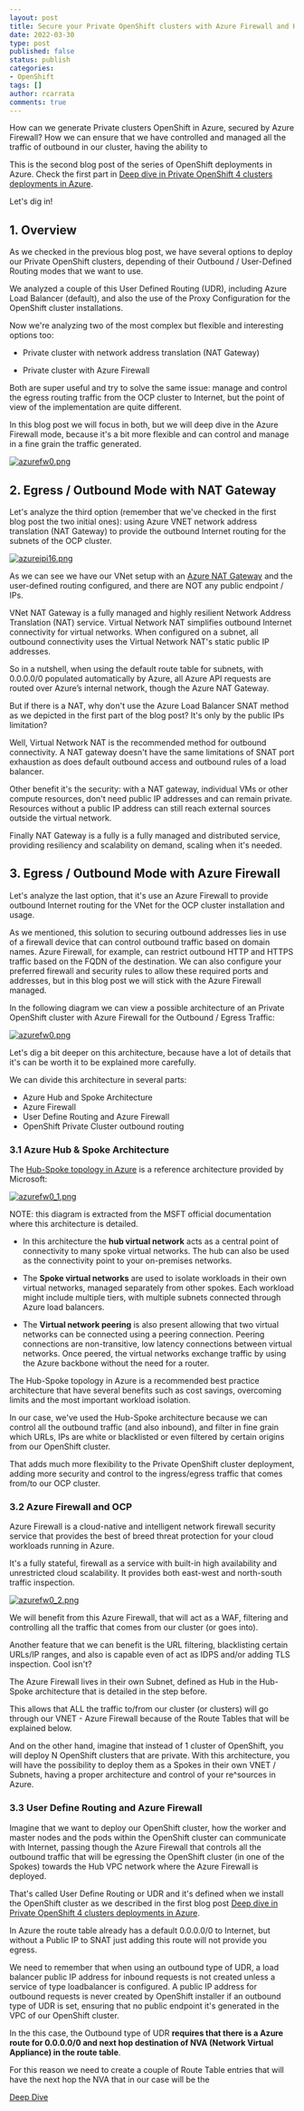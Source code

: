 ```yaml
---
layout: post
title: Secure your Private OpenShift clusters with Azure Firewall and Hub-Spoke architectures
date: 2022-03-30
type: post
published: false
status: publish
categories:
- OpenShift
tags: []
author: rcarrata
comments: true
---
```


How can we generate Private clusters OpenShift in Azure, secured by Azure Firewall? How we can ensure that we have controlled and managed all the traffic of outbound in our cluster, having the ability to

This is the second blog post of the series of OpenShift deployments in Azure. Check the first part in [Deep dive in Private OpenShift 4 clusters deployments in Azure](https://rcarrata.com/openshift/ocp4-azure-ipi-private/).

Let's dig in!

## 1. Overview

As we checked in the previous blog post, we have several options to deploy our Private OpenShift clusters, depending of their Outbound / User-Defined Routing modes that we want to use.

We analyzed a couple of this User Defined Routing (UDR), including Azure Load Balancer (default), and also the use of the Proxy Configuration for the OpenShift cluster installations.

Now we're analyzing two of the most complex but flexible and interesting options too:

* Private cluster with network address translation (NAT Gateway)

* Private cluster with Azure Firewall

Both are super useful and try to solve the same issue: manage and control the egress routing traffic from the OCP cluster to Internet, but the point of view of the implementation are quite different.

In this blog post we will focus in both, but we will deep dive in the Azure Firewall mode, because it's a bit more flexible and can control and manage in a fine grain the traffic generated.

[![](/images/azurefw0.png "azurefw0.png")]({{site.url}}/images/azurefw0.png)

## 2. Egress / Outbound Mode with NAT Gateway

Let's analyze the third option (remember that we've checked in the first blog post the two initial ones): using Azure VNET network address translation (NAT Gateway) to provide the outbound Internet routing for the subnets of the OCP cluster.

[![](/images/azureipi16.png "azureipi16.png")]({{site.url}}/images/azureipi16.png)

As we can see we have our VNet setup with an [Azure NAT Gateway](https://docs.microsoft.com/en-us/azure/virtual-network/nat-gateway/nat-overview) and the user-defined routing configured, and there are NOT any public endpoint / IPs.

VNet NAT Gateway is a fully managed and highly resilient Network Address Translation (NAT) service. Virtual Network NAT simplifies outbound Internet connectivity for virtual networks. When configured on a subnet, all outbound connectivity uses the Virtual Network NAT's static public IP addresses.

So in a nutshell, when using the default route table for subnets, with 0.0.0.0/0 populated automatically by Azure, all Azure API requests are routed over Azure’s internal network, though the Azure NAT Gateway.

But if there is a NAT, why don't use the Azure Load Balancer SNAT method as we depicted in the first part of the blog post? It's only by the public IPs limitation?

Well, Virtual Network NAT is the recommended method for outbound connectivity. A NAT gateway doesn't have the same limitations of SNAT port exhaustion as does default outbound access and outbound rules of a load balancer.

Other benefit it's the security: with a NAT gateway, individual VMs or other compute resources, don't need public IP addresses and can remain private. Resources without a public IP address can still reach external sources outside the virtual network.

Finally NAT Gateway is a fully is a fully managed and distributed service, providing resiliency and scalability on demand, scaling when it's needed.

## 3. Egress / Outbound Mode with Azure Firewall

Let's analyze the last option, that it's use an Azure Firewall to provide outbound Internet routing for the VNet for the OCP cluster installation and usage.

As we mentioned, this solution to securing outbound addresses lies in use of a firewall device that can control outbound traffic based on domain names. Azure Firewall, for example, can restrict outbound HTTP and HTTPS traffic based on the FQDN of the destination. We can also configure your preferred firewall and security rules to allow these required ports and addresses, but in this blog post we will stick with the Azure Firewall managed.

In the following diagram we can view a possible architecture of an Private OpenShift cluster with Azure Firewall for the Outbound / Egress Traffic:

[![](/images/azurefw0.png "azurefw0.png")]({{site.url}}/images/azurefw0.png)

Let's dig a bit deeper on this architecture, because have a lot of details that it's can be worth it to be explained more carefully.

We can divide this architecture in several parts:

* Azure Hub and Spoke Architecture
* Azure Firewall
* User Define Routing and Azure Firewall
* OpenShift Private Cluster outbound routing

### 3.1 Azure Hub & Spoke Architecture

The [Hub-Spoke topology in Azure](https://docs.microsoft.com/en-us/azure/architecture/reference-architectures/hybrid-networking/hub-spoke?tabs=cli) is a reference architecture provided by Microsoft:

[![](/images/azurefw0_1.png "azurefw0_1.png")]({{site.url}}/images/azurefw0_1.png)

NOTE: this diagram is extracted from the MSFT official documentation where this architecture is detailed.

* In this architecture the **hub virtual network** acts as a central point of connectivity to many spoke virtual networks. The hub can also be used as the connectivity point to your on-premises networks.

* The **Spoke virtual networks** are used to isolate workloads in their own virtual networks, managed separately from other spokes. Each workload might include multiple tiers, with multiple subnets connected through Azure load balancers.

* The **Virtual network peering** is also present allowing that two virtual networks can be connected using a peering connection. Peering connections are non-transitive, low latency connections between virtual networks. Once peered, the virtual networks exchange traffic by using the Azure backbone without the need for a router.

The Hub-Spoke topology in Azure is a recommended best practice architecture that have several benefits such as cost savings, overcoming limits and the most important workload isolation.

In our case, we've used the Hub-Spoke architecture because we can control all the outbound traffic (and also inbound), and filter in fine grain which URLs, IPs are white or blacklisted or even filtered by certain origins from our OpenShift cluster. 

That adds much more flexibility to the Private OpenShift cluster deployment, adding more security and control to the ingress/egress traffic that comes from/to our OCP cluster.

### 3.2 Azure Firewall and OCP

Azure Firewall is a cloud-native and intelligent network firewall security service that provides the best of breed threat protection for your cloud workloads running in Azure.

It's a fully stateful, firewall as a service with built-in high availability and unrestricted cloud scalability. It provides both east-west and north-south traffic inspection.

[![](/images/azurefw0_2.png "azurefw0_2.png")]({{site.url}}/images/azurefw0_2.png)

We will benefit from this Azure Firewall, that will act as a WAF, filtering and controlling all the traffic that comes from our cluster (or goes into).

Another feature that we can benefit is the URL filtering, blacklisting certain URLs/IP ranges, and also is capable even of act as IDPS and/or adding TLS inspection. Cool isn't?

The Azure Firewall lives in their own Subnet, defined as Hub in the Hub-Spoke architecture that is detailed in the step before.

This allows that ALL the traffic to/from our cluster (or clusters) will go through our VNET - Azure Firewall because of the Route Tables that will be explained below.

And on the other hand, imagine that instead of 1 cluster of OpenShift, you will deploy N OpenShift clusters that are private. With this architecture, you will have the possibility to deploy them as a Spokes in their own VNET / Subnets, having a proper architecture and control of your re^sources in Azure.

### 3.3 User Define Routing and Azure Firewall

Imagine that we want to deploy our OpenShift cluster, how the worker and master nodes and the pods within the OpenShift cluster can communicate with Internet, passing though the Azure Firewall that controls all the outbound traffic that will be egressing the OpenShift cluster (in one of the Spokes) towards the Hub VPC network where the Azure Firewall is deployed. 

That's called User Define Routing or UDR and it's defined when we install the OpenShift cluster as we described in the first blog post [Deep dive in Private OpenShift 4 clusters deployments in Azure](https://rcarrata.com/openshift/ocp4-azure-ipi-private/).

In Azure the route table already has a default 0.0.0.0/0 to Internet, but without a Public IP to SNAT just adding this route will not provide you egress. 

We need to remember that when using an outbound type of UDR, a load balancer public IP address for inbound requests is not created unless a service of type loadbalancer is configured. A public IP address for outbound requests is never created by OpenShift installer if an outbound type of UDR is set, ensuring that no public endpoint it's generated in the VPC of our OpenShift cluster.

In the this case, the Outbound type of UDR **requires that there is a Azure route for 0.0.0.0/0 and next hop destination of NVA (Network Virtual Appliance) in the route table**. 



For this reason we need to create a couple of Route Table entries that will have the next hop the NVA that in our case will be the

[Deep Dive](https://github.com/rcarrata/ocp4-azure-ipi/blob/main/roles/ocp4-cloud-ipi/tasks/azure-infra-firewall.yml#L100)


